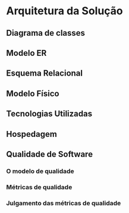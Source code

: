 # Arquitetura da Solução

## Diagrama de classes

## Modelo ER

## Esquema Relacional

## Modelo Físico

## Tecnologias Utilizadas

## Hospedagem

## Qualidade de Software

### O modelo de qualidade

### Métricas de qualidade

### Julgamento das métricas de qualidade